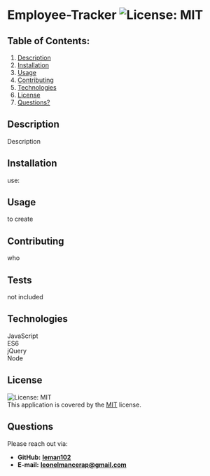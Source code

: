 # Employee-Tracker  ![License: MIT](https://img.shields.io/badge/License-MIT-yellow.svg)
## Table of Contents:
1. [Description](#description) 
2. [Installation](#installation)
3. [Usage](#usage)  
4. [Contributing](#contributing)
6. [Technologies](#technologies)
7. [License](#license)
8. [Questions?](#questions)
## Description
Description 
## Installation
use:
## Usage
to create
## Contributing
who
## Tests
not included
## Technologies
JavaScript<br>ES6<br>jQuery<br>Node
## License
![License: MIT](https://img.shields.io/badge/License-MIT-yellow.svg)
<br />
This application is covered by the [MIT](https://choosealicense.com/licenses/) license.
## Questions
Please reach out via:
- **GitHub:**
  **[leman102](https://github.com/leman102)**
- **E-mail:**
  **leonelmancerap@gmail.com**
    